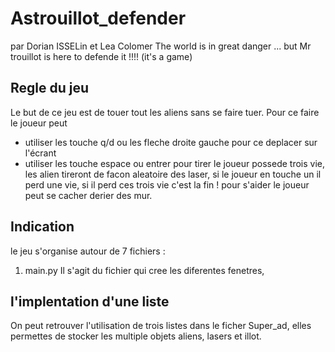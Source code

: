 # Astrouillot_defender
par Dorian ISSELin
et Lea Colomer
The world is in great danger ... but Mr trouillot is here to defende it !!!! (it's a game)

## Regle du jeu 
Le but de ce jeu est de touer tout les aliens sans se faire tuer. Pour ce faire le joueur peut 
 - utiliser les touche q/d ou les fleche droite gauche pour ce deplacer sur l'écrant
 - utiliser les touche espace ou entrer pour tirer
le joueur possede trois vie, les alien tireront de facon aleatoire des laser, si le joueur en touche un il perd une vie, si il perd ces trois vie c'est la fin !
pour s'aider le joueur peut se cacher derier des mur.


## Indication

le jeu s'organise autour de 7 fichiers :
1. main.py
Il s'agit du fichier qui cree les diferentes fenetres, 


## l'implentation d'une liste
On peut retrouver l'utilisation de trois listes dans le ficher Super_ad, elles permettes de stocker les multiple objets aliens, lasers et illot.

